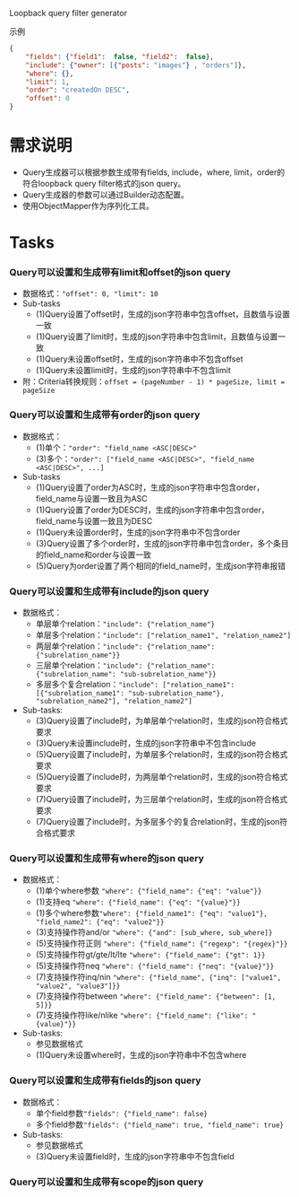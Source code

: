 Loopback query filter generator

示例
```json
{
    "fields": {"field1":  false, "field2":  false},
    "include": {"owner": [{"posts": "images"} , "orders"]},
    "where": {},
    "limit": 1,
    "order": "createdOn DESC",
    "offset": 0
}
```

# 需求说明
- Query生成器可以根据参数生成带有fields, include，where, limit，order的符合loopback query filter格式的json query。
- Query生成器的参数可以通过Builder动态配置。
- 使用ObjectMapper作为序列化工具。

# Tasks
### Query可以设置和生成带有limit和offset的json query
- 数据格式：`"offset": 0, "limit": 10`
- Sub-tasks
    - (1)Query设置了offset时，生成的json字符串中包含offset，且数值与设置一致
    - (1)Query设置了limit时，生成的json字符串中包含limit，且数值与设置一致
    - (1)Query未设置offset时，生成的json字符串中不包含offset
    - (1)Query未设置limit时，生成的json字符串中不包含limit
- 附：Criteria转换规则：`offset = (pageNumber - 1) * pageSize, limit = pageSize`
### Query可以设置和生成带有order的json query
- 数据格式：
    - (1)单个：`"order": "field_name <ASC|DESC>"`
    - (3)多个：`"order": ["field_name <ASC|DESC>", "field_name <ASC|DESC>", ...]`
- Sub-tasks
    - (1)Query设置了order为ASC时，生成的json字符串中包含order，field_name与设置一致且为ASC
    - (1)Query设置了order为DESC时，生成的json字符串中包含order，field_name与设置一致且为DESC
    - (1)Query未设置order时，生成的json字符串中不包含order
    - (3)Query设置了多个order时，生成的json字符串中包含order，多个条目的field_name和order与设置一致
    - (5)Query为order设置了两个相同的field_name时，生成json字符串报错
### Query可以设置和生成带有include的json query
- 数据格式：
    - 单层单个relation：`"include": {"relation_name"}`
    - 单层多个relation：`"include": ["relation_name1", "relation_name2"]`
    - 两层单个relation：`"include": {"relation_name": {"subrelation_name"}}`
    - 三层单个relation：`"include": {"relation_name": {"subrelation_name": "sub-subrelation_name"}}`
    - 多层多个复合relation：`"include": ["relation_name1": [{"subrelation_name1": "sub-subrelation_name"}, "subrelation_name2"], "relation_name2"]`
- Sub-tasks:
    - (3)Query设置了include时，为单层单个relation时，生成的json符合格式要求
    - (3)Query未设置include时，生成的json字符串中不包含include
    - (5)Query设置了include时，为单层多个relation时，生成的json符合格式要求
    - (5)Query设置了include时，为两层单个relation时，生成的json符合格式要求
    - (7)Query设置了include时，为三层单个relation时，生成的json符合格式要求
    - (7)Query设置了include时，为多层多个的复合relation时，生成的json符合格式要求
### Query可以设置和生成带有where的json query
- 数据格式：
    - (1)单个where参数 `"where": {"field_name": {"eq": "value"}}`
    - (1)支持eq `"where": {"field_name": {"eq": "{value}"}}`
    - (1)多个where参数`"where": {"field_name1": {"eq": "value1"}, "field_name2": {"eq": "value2"}}`
    - (3)支持操作符and/or `"where": {"and": [sub_where, sub_where]}`
    - (5)支持操作符正则 `"where": {"field_name": {"regexp": "{regex}"}}`
    - (5)支持操作符gt/gte/lt/lte `"where": {"field_name": {"gt": 1}}`
    - (5)支持操作符neq `"where": {"field_name": {"neq": "{value}"}}`
    - (7)支持操作符inq/nin `"where": {"field_name", {"inq": ["value1", "value2", "value3"]}}`
    - (7)支持操作符between `"where": {"field_name": {"between": [1, 5]}}`
    - (7)支持操作符like/nlike `"where": {"field_name": {"like": "{value}"}}`
- Sub-tasks: 
    - 参见数据格式
    - (1)Query未设置where时，生成的json字符串中不包含where
### Query可以设置和生成带有fields的json query
- 数据格式：
    - 单个field参数`"fields": {"field_name": false}`
    - 多个field参数`"fields": {"field_name": true, "field_name": true}`
- Sub-tasks: 
    - 参见数据格式
    - (3)Query未设置field时，生成的json字符串中不包含field
### Query可以设置和生成带有scope的json query
